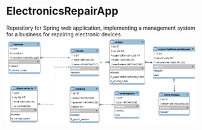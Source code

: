 # ElectronicsRepairApp
Repository for Spring web application, implementing a management system for a business for repairing electronic devices
![Database block diagram](./RepairBusinessDatabaseSchema.png)